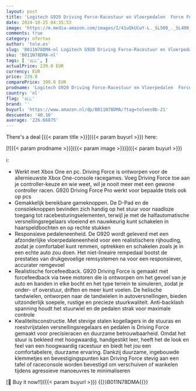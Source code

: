 ```yaml
---
layout: post
title: 'Logitech G920 Driving Force-Racestuur en Vloerpedalen  Force Feedback  Roestvrijstalen Versnellingsregelaars  Lederen Stuur voor Xbox Series X | S  Xbox One  PC  Mac - Zwart'
date: 2024-10-25 04:35:53
image: 'https://m.media-amazon.com/images/I/41uQkUCwY-L._SL500_._SL400_.jpg'
comments: true
category: ofertas
author: 'tole.es'
slug: 'B011N78DMA-nl Logitech G920 Driving Force-Racestuur en Vloerpedalen...'
sku: 'B011N78DMA-nl'
tags: [ '🇳🇱', ]
actualPrice: 239.0 EUR
currency: EUR
price: 239.0
comparePrice: 399.0 EUR
prodname: 'Logitech G920 Driving Force-Racestuur en Vloerpedalen  Force Feedback  Roestvrijstalen Versnellingsregelaars  Lederen Stuur voor Xbox Series X | S  Xbox One  PC  Mac - Zwart'
country: 'nl'
flag: '🇳🇱'
brand: ''
buyurl: 'https://www.amazon.nl/dp/B011N78DMA/?tag=tolees0b-21'
descuento: '40.10'
average: '226.66875'
---
```


There's a deal [{{< param title >}}]({{< param buyurl >}})  here:

[![{{< param prodname >}}]({{< param image >}})]({{< param buyurl >}})

ℹ️:

- Werkt met Xbox One en pc. Driving Force is ontworpen voor de allernieuwste Xbox One-console racegames. Voeg Driving Force toe aan je controller-keuze en wie weet, wil je nooit meer met een gewone controller racen. G920 Driving Force Pro werkt voor bepaalde titels ook op pcs
- Gemakkelijk bereikbare gameknoppen. De D-Pad en de consoleknoppen bevinden zich handig op het stuur voor naadloze toegang tot racebesturingselementen, terwijl je met de halfautomatische versnellingsregelaars vloeiend en nauwkeurig kunt schakelen in haarspeldbochten en op rechte stukken
- Responsieve pedaleneenheid. De G920 wordt geleverd met een afzonderlijke vloerpedaleneenheid voor een realistischere rijhouding, zodat je comfortabel kunt remmen, optrekken en schakelen zoals je in een echte auto zou doen. Het niet-lineaire rempedaal bootst de prestaties van drukgevoelige remsystemen na voor een responsiever, accurater remgevoel
- Realistische forcefeedback. G920 Driving Force is gemaakt met forcefeedback via twee motoren die is ontworpen om het gevoel van je auto en banden in elke bocht en het type terrein te simuleren, zodat je onder- of overstuur, driften en meer kunt voelen. De helische tandwielen, ontworpen naar de tandwielen in autoversnellingen, bieden uitzonderlijk soepele, rustige en precieze stuurkwaliteit. Anti-backlash spanning houdt het stuurwiel en de pedalen strak voor maximale controle
- Kwaliteitsconstructie. Met stevige stalen kogellagers in de stuuras en roestvrijstalen versnellingsregelaars en pedalen is Driving Force gemaakt voor precisieracen en duurzame betrouwbaarheid. Omdat het stuur is bekleed met hoogwaardig, handgestikt leer, heeft het de look en feel van een hoogwaardig racestuur en biedt het jou een comfortabelere, duurzame ervaring. Dankzij duurzame, ingebouwde klemmetjes en bevestigingspunten kan Driving Force stevig aan een tafel of raceconsole worden bevestigd om verschuiven of wankelen tijdens agressieve manoeuvres te minimaliseren

[🛒 Buy it now!!]({{< param buyurl >}})
{{<world>}}B011N78DMA{{</world>}}

